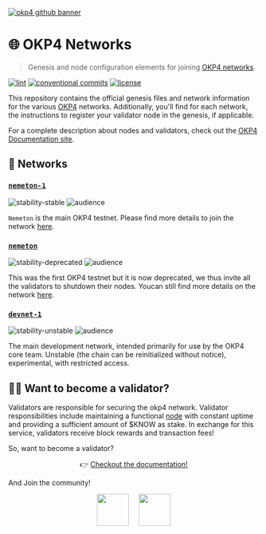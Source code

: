 [![okp4 github banner](https://raw.githubusercontent.com/okp4/networks/main/docs/okp4-banner.webp)](https://okp4.network)

# 🌐 OKP4 Networks

> Genesis and node configuration elements for joining [OKP4 networks](https://docs.okp4.network/docs/nodes/introduction).

[![lint](https://img.shields.io/github/workflow/status/okp4/networks/Lint?label=lint&style=for-the-badge&logo=github)](https://github.com/okp4/networks/actions/workflows/lint.yml)
[![conventional commits](https://img.shields.io/badge/Conventional%20Commits-1.0.0-yellow.svg?style=for-the-badge&logo=conventionalcommits)](https://conventionalcommits.org)
[![license](https://img.shields.io/badge/License-BSD_3--Clause-blue.svg?style=for-the-badge)](https://opensource.org/licenses/BSD-3-Clause)

This repository contains the official genesis files and network information for the various [OKP4](https://okp4.network) networks. Additionally, you'll find for each network, the instructions to register your validator node in the genesis, if applicable.

For a complete description about nodes and validators, check out the [OKP4 Documentation site](https://docs.okp4.network/docs/nodes/introduction).

## 🔗 Networks

### [`nemeton-1`](./chains/nemeton-1/README.md)

![stability-stable](https://img.shields.io/badge/stability-stable-green.svg) ![audience](https://img.shields.io/badge/audience-public-white.svg)

`Nemeton` is the main OKP4 testnet. Please find more details to join the network [here](chains/nemeton-1/).

### [`nemeton`](./chains/nemeton/README.md)

![stability-deprecated](https://img.shields.io/badge/stability-deprecated-red.svg) ![audience](https://img.shields.io/badge/audience-public-white.svg)

This was the first OKP4 testnet but it is now deprecated, we thus invite all the validators to shutdown their nodes. Youcan still find more details on the network [here](chains/nemeton/).

### [`devnet-1`](./chains/devnet-1/README.md)

![stability-unstable](https://img.shields.io/badge/stability-unstable-yellow.svg) ![audience](https://img.shields.io/badge/audience-restricted-orange.svg)

The main development network, intended primarily for use by the OKP4 core team. Unstable (the chain can be reinitialized without notice), experimental, with restricted access.

## 👨‍⚖️ Want to become a validator?

Validators are responsible for securing the okp4 network. Validator responsibilities include maintaining a functional [node](https://docs.okp4.network/docs/nodes/run-node) with constant uptime and providing a sufficient amount of $KNOW as stake. In exchange for this service, validators receive block rewards and transaction fees!

So, want to become a validator?

<p align="center">👉 <a href="https://docs.okp4.network/docs/nodes/introduction">Checkout the documentation!</a></p>

And Join the community!

<p align="center">
  <a href="https://discord.gg/okp4"><img src="/docs/discord.svg" width="64" /></a>
  &nbsp; &nbsp;
  <a href="https://t.me/okp4network"><img src="/docs/telegram.svg" width="64" /></a>
</p>
